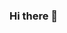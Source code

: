 ### Hi there 👋

<!--
**psychrider/psychrider** is a ✨ _special_ ✨ repository because its `README.md` (this file) appears on your GitHub profile.

Here are some ideas to get you started:
-🔭 I’m currently working on imporving my Data Structures and Algorithms.
-🌱 I’m currently learning Express, NodeJS, ReactJS.
-👯 I’m looking to collaborate on Backend Development.
-🤔 I’m looking for help with Machine Learning.
-💬 Ask me about anything you find relevant will answer most logically with best of my knowledge.
-📫 How to reach me: pandeyshivam.21k@gmail.com.
-😄 Pronouns: He/Him.
-⚡ Fun fact: Beginners try to save the queen but professional only save the king (PS. Taling about Chess).
-->
